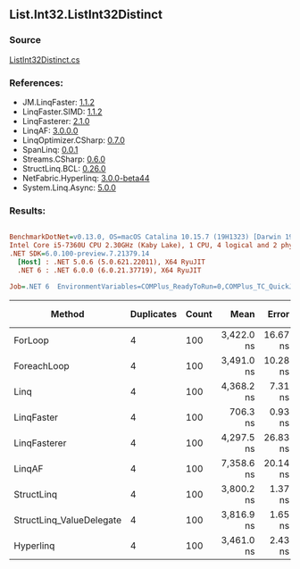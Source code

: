 ﻿## List.Int32.ListInt32Distinct

### Source
[ListInt32Distinct.cs](../LinqBenchmarks/List/Int32/ListInt32Distinct.cs)

### References:
- JM.LinqFaster: [1.1.2](https://www.nuget.org/packages/JM.LinqFaster/1.1.2)
- LinqFaster.SIMD: [1.1.2](https://www.nuget.org/packages/LinqFaster.SIMD/1.0.3)
- LinqFasterer: [2.1.0](https://www.nuget.org/packages/LinqFasterer/2.1.0)
- LinqAF: [3.0.0.0](https://www.nuget.org/packages/LinqAF/3.0.0.0)
- LinqOptimizer.CSharp: [0.7.0](https://www.nuget.org/packages/LinqOptimizer.CSharp/0.7.0)
- SpanLinq: [0.0.1](https://www.nuget.org/packages/SpanLinq/0.0.1)
- Streams.CSharp: [0.6.0](https://www.nuget.org/packages/Streams.CSharp/0.6.0)
- StructLinq.BCL: [0.26.0](https://www.nuget.org/packages/StructLinq/0.26.0)
- NetFabric.Hyperlinq: [3.0.0-beta44](https://www.nuget.org/packages/NetFabric.Hyperlinq/3.0.0-beta44)
- System.Linq.Async: [5.0.0](https://www.nuget.org/packages/System.Linq.Async/5.0.0)

### Results:
``` ini

BenchmarkDotNet=v0.13.0, OS=macOS Catalina 10.15.7 (19H1323) [Darwin 19.6.0]
Intel Core i5-7360U CPU 2.30GHz (Kaby Lake), 1 CPU, 4 logical and 2 physical cores
.NET SDK=6.0.100-preview.7.21379.14
  [Host] : .NET 5.0.6 (5.0.621.22011), X64 RyuJIT
  .NET 6 : .NET 6.0.0 (6.0.21.37719), X64 RyuJIT

Job=.NET 6  EnvironmentVariables=COMPlus_ReadyToRun=0,COMPlus_TC_QuickJitForLoops=1,COMPlus_TieredPGO=1  Runtime=.NET 6.0  

```
|                   Method | Duplicates | Count |       Mean |    Error |   StdDev |        Ratio | RatioSD |  Gen 0 | Gen 1 | Gen 2 | Allocated |
|------------------------- |----------- |------ |-----------:|---------:|---------:|-------------:|--------:|-------:|------:|------:|----------:|
|                  ForLoop |          4 |   100 | 3,422.0 ns | 16.67 ns | 15.59 ns |     baseline |         | 2.8687 |     - |     - |   6,000 B |
|              ForeachLoop |          4 |   100 | 3,491.0 ns | 10.28 ns |  9.61 ns | 1.02x slower |   0.00x | 2.8687 |     - |     - |   6,000 B |
|                     Linq |          4 |   100 | 4,368.2 ns |  7.31 ns |  6.48 ns | 1.28x slower |   0.01x | 2.8687 |     - |     - |   6,000 B |
|               LinqFaster |          4 |   100 |   706.3 ns |  0.93 ns |  0.82 ns | 4.85x faster |   0.02x |      - |     - |     - |         - |
|             LinqFasterer |          4 |   100 | 4,297.5 ns | 26.83 ns | 23.79 ns | 1.26x slower |   0.01x | 5.2032 |     - |     - |  10,896 B |
|                   LinqAF |          4 |   100 | 7,358.6 ns | 20.14 ns | 18.84 ns | 2.15x slower |   0.01x | 5.9280 |     - |     - |  12,400 B |
|               StructLinq |          4 |   100 | 3,800.2 ns |  1.37 ns |  1.21 ns | 1.11x slower |   0.00x | 0.0153 |     - |     - |      32 B |
| StructLinq_ValueDelegate |          4 |   100 | 3,816.9 ns |  1.65 ns |  1.38 ns | 1.11x slower |   0.00x |      - |     - |     - |         - |
|                Hyperlinq |          4 |   100 | 3,461.0 ns |  2.43 ns |  2.15 ns | 1.01x slower |   0.00x |      - |     - |     - |         - |
